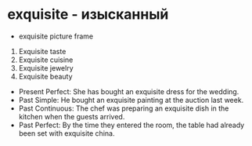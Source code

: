 # exquisite - изысканный

- exquisite picture frame

1. Exquisite taste
2. Exquisite cuisine
3. Exquisite jewelry
4. Exquisite beauty

- Present Perfect: She has bought an exquisite dress for the wedding.
- Past Simple: He bought an exquisite painting at the auction last week.
- Past Continuous: The chef was preparing an exquisite dish in the kitchen when the guests arrived.
- Past Perfect: By the time they entered the room, the table had already been set with exquisite china.
